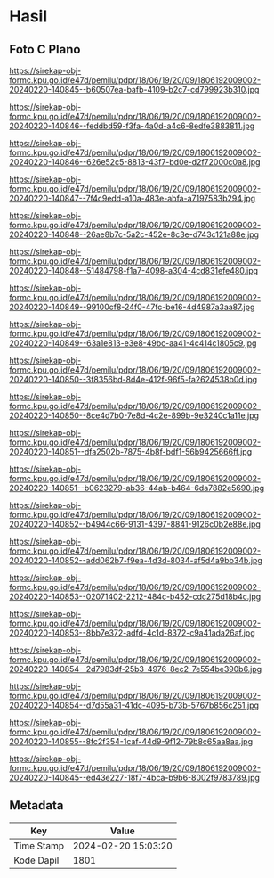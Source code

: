 # Hasil

## Foto C Plano

https://sirekap-obj-formc.kpu.go.id/e47d/pemilu/pdpr/18/06/19/20/09/1806192009002-20240220-140845--b60507ea-bafb-4109-b2c7-cd799923b310.jpg

https://sirekap-obj-formc.kpu.go.id/e47d/pemilu/pdpr/18/06/19/20/09/1806192009002-20240220-140846--feddbd59-f3fa-4a0d-a4c6-8edfe3883811.jpg

https://sirekap-obj-formc.kpu.go.id/e47d/pemilu/pdpr/18/06/19/20/09/1806192009002-20240220-140846--626e52c5-8813-43f7-bd0e-d2f72000c0a8.jpg

https://sirekap-obj-formc.kpu.go.id/e47d/pemilu/pdpr/18/06/19/20/09/1806192009002-20240220-140847--7f4c9edd-a10a-483e-abfa-a7197583b294.jpg

https://sirekap-obj-formc.kpu.go.id/e47d/pemilu/pdpr/18/06/19/20/09/1806192009002-20240220-140848--26ae8b7c-5a2c-452e-8c3e-d743c121a88e.jpg

https://sirekap-obj-formc.kpu.go.id/e47d/pemilu/pdpr/18/06/19/20/09/1806192009002-20240220-140848--51484798-f1a7-4098-a304-4cd831efe480.jpg

https://sirekap-obj-formc.kpu.go.id/e47d/pemilu/pdpr/18/06/19/20/09/1806192009002-20240220-140849--99100cf8-24f0-47fc-be16-4d4987a3aa87.jpg

https://sirekap-obj-formc.kpu.go.id/e47d/pemilu/pdpr/18/06/19/20/09/1806192009002-20240220-140849--63a1e813-e3e8-49bc-aa41-4c414c1805c9.jpg

https://sirekap-obj-formc.kpu.go.id/e47d/pemilu/pdpr/18/06/19/20/09/1806192009002-20240220-140850--3f8356bd-8d4e-412f-96f5-fa2624538b0d.jpg

https://sirekap-obj-formc.kpu.go.id/e47d/pemilu/pdpr/18/06/19/20/09/1806192009002-20240220-140850--8ce4d7b0-7e8d-4c2e-899b-9e3240c1a11e.jpg

https://sirekap-obj-formc.kpu.go.id/e47d/pemilu/pdpr/18/06/19/20/09/1806192009002-20240220-140851--dfa2502b-7875-4b8f-bdf1-56b9425666ff.jpg

https://sirekap-obj-formc.kpu.go.id/e47d/pemilu/pdpr/18/06/19/20/09/1806192009002-20240220-140851--b0623279-ab36-44ab-b464-6da7882e5690.jpg

https://sirekap-obj-formc.kpu.go.id/e47d/pemilu/pdpr/18/06/19/20/09/1806192009002-20240220-140852--b4944c66-9131-4397-8841-9126c0b2e88e.jpg

https://sirekap-obj-formc.kpu.go.id/e47d/pemilu/pdpr/18/06/19/20/09/1806192009002-20240220-140852--add062b7-f9ea-4d3d-8034-af5d4a9bb34b.jpg

https://sirekap-obj-formc.kpu.go.id/e47d/pemilu/pdpr/18/06/19/20/09/1806192009002-20240220-140853--02071402-2212-484c-b452-cdc275d18b4c.jpg

https://sirekap-obj-formc.kpu.go.id/e47d/pemilu/pdpr/18/06/19/20/09/1806192009002-20240220-140853--8bb7e372-adfd-4c1d-8372-c9a41ada26af.jpg

https://sirekap-obj-formc.kpu.go.id/e47d/pemilu/pdpr/18/06/19/20/09/1806192009002-20240220-140854--2d7983df-25b3-4976-8ec2-7e554be390b6.jpg

https://sirekap-obj-formc.kpu.go.id/e47d/pemilu/pdpr/18/06/19/20/09/1806192009002-20240220-140854--d7d55a31-41dc-4095-b73b-5767b856c251.jpg

https://sirekap-obj-formc.kpu.go.id/e47d/pemilu/pdpr/18/06/19/20/09/1806192009002-20240220-140855--8fc2f354-1caf-44d9-9f12-79b8c65aa8aa.jpg

https://sirekap-obj-formc.kpu.go.id/e47d/pemilu/pdpr/18/06/19/20/09/1806192009002-20240220-140845--ed43e227-18f7-4bca-b9b6-8002f9783789.jpg


## Metadata

| Key        | Value               |
| ---------- | ------------------- |
| Time Stamp | 2024-02-20 15:03:20 |
| Kode Dapil | 1801                |



